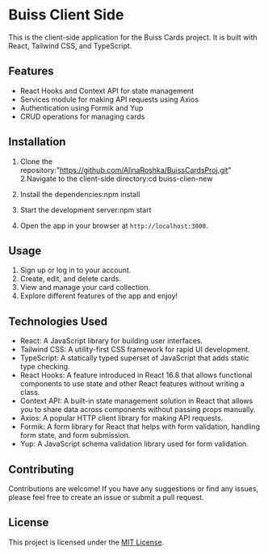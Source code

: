# Buiss Client Side

This is the client-side application for the Buiss Cards project. It is built with React, Tailwind CSS, and TypeScript.

## Features

- React Hooks and Context API for state management
- Services module for making API requests using Axios
- Authentication using Formik and Yup
- CRUD operations for managing cards

## Installation

1. Clone the repository:"https://github.com/AlinaRoshka/BuissCardsProj.git"
2.Navigate to the client-side directory:cd buiss-clien-new 
3. Install the dependencies:npm install 


4. Start the development server:npm start


5. Open the app in your browser at `http://localhost:3000`.

## Usage

1. Sign up or log in to your account.
2. Create, edit, and delete cards.
3. View and manage your card collection.
4. Explore different features of the app and enjoy!

## Technologies Used

- React: A JavaScript library for building user interfaces.
- Tailwind CSS: A utility-first CSS framework for rapid UI development.
- TypeScript: A statically typed superset of JavaScript that adds static type checking.
- React Hooks: A feature introduced in React 16.8 that allows functional components to use state and other React features without writing a class.
- Context API: A built-in state management solution in React that allows you to share data across components without passing props manually.
- Axios: A popular HTTP client library for making API requests.
- Formik: A form library for React that helps with form validation, handling form state, and form submission.
- Yup: A JavaScript schema validation library used for form validation.

## Contributing

Contributions are welcome! If you have any suggestions or find any issues, please feel free to create an issue or submit a pull request.

## License

This project is licensed under the [MIT License](LICENSE).




